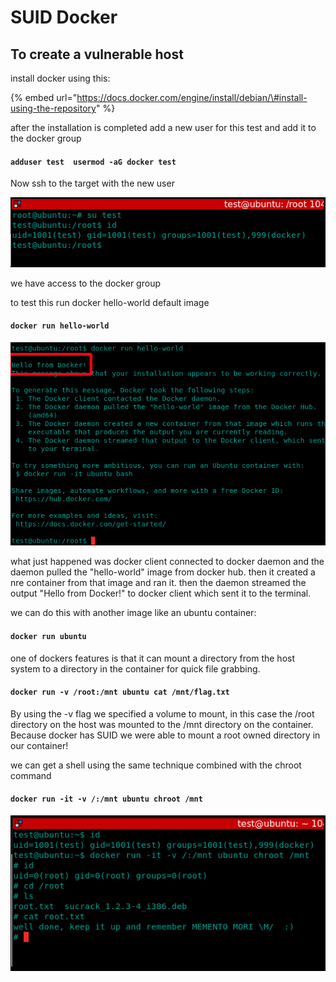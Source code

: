 # SUID Docker

## To create a vulnerable host

install docker using this:

{% embed url="https://docs.docker.com/engine/install/debian/\#install-using-the-repository" %}

after the installation is completed add a new user for this test and add it to the docker group

#### `adduser test  usermod -aG docker test`

Now ssh to the target with the new user

![](../../../../.gitbook/assets/docker.png)

we have access to the docker group

to test this run docker hello-world default image

#### `docker run hello-world`

![](../../../../.gitbook/assets/docker2.png)

what just happened was docker client connected to docker daemon and the daemon pulled the "hello-world" image from docker hub. then it created a nre container from that image and ran it. then the daemon streamed the output "Hello from Docker!" to docker client which sent it to the terminal.

we can do this with another image like an ubuntu container:

#### `docker run ubuntu`

one of dockers features is that it can mount a directory from the host system to a directory in the container for quick file grabbing.

#### `docker run -v /root:/mnt ubuntu cat /mnt/flag.txt`

By using the -v flag we specified a volume to mount, in this case the /root directory on the host was mounted to the /mnt directory on the container. Because docker has SUID we were able to mount a root owned directory in our container!

we can get a shell using the same technique combined with the chroot command

#### `docker run -it -v /:/mnt ubuntu chroot /mnt`

![](../../../../.gitbook/assets/docker3.png)











































